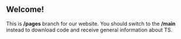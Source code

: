 ## Welcome!
This is **/pages** branch for our website. You should switch to the **/main** instead to download code and receive general information about TS.
```
